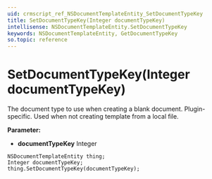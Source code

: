 ```yaml
---
uid: crmscript_ref_NSDocumentTemplateEntity_SetDocumentTypeKey
title: SetDocumentTypeKey(Integer documentTypeKey)
intellisense: NSDocumentTemplateEntity.SetDocumentTypeKey
keywords: NSDocumentTemplateEntity, GetDocumentTypeKey
so.topic: reference
---
```


# SetDocumentTypeKey(Integer documentTypeKey)

The document type to use when creating a blank document. Plugin-specific. Used when not creating template from a local file.

**Parameter:** 
 - **documentTypeKey** Integer

```crmscript
NSDocumentTemplateEntity thing;
Integer documentTypeKey;
thing.SetDocumentTypeKey(documentTypeKey);
```

